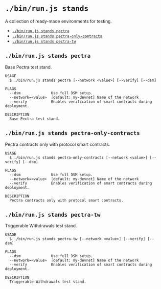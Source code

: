 `./bin/run.js stands`
=====================

A collection of ready-made environments for testing.

* [`./bin/run.js stands pectra`](#binrunjs-stands-pectra)
* [`./bin/run.js stands pectra-only-contracts`](#binrunjs-stands-pectra-only-contracts)
* [`./bin/run.js stands pectra-tw`](#binrunjs-stands-pectra-tw)

## `./bin/run.js stands pectra`

Base Pectra test stand.

```
USAGE
  $ ./bin/run.js stands pectra [--network <value>] [--verify] [--dsm]

FLAGS
  --dsm              Use full DSM setup.
  --network=<value>  [default: my-devnet] Name of the network
  --verify           Enables verification of smart contracts during deployment.

DESCRIPTION
  Base Pectra test stand.
```

## `./bin/run.js stands pectra-only-contracts`

Pectra contracts only with protocol smart contracts.

```
USAGE
  $ ./bin/run.js stands pectra-only-contracts [--network <value>] [--verify] [--dsm]

FLAGS
  --dsm              Use full DSM setup.
  --network=<value>  [default: my-devnet] Name of the network
  --verify           Enables verification of smart contracts during deployment.

DESCRIPTION
  Pectra contracts only with protocol smart contracts.
```

## `./bin/run.js stands pectra-tw`

Triggerable Withdrawals test stand.

```
USAGE
  $ ./bin/run.js stands pectra-tw [--network <value>] [--verify] [--dsm]

FLAGS
  --dsm              Use full DSM setup.
  --network=<value>  [default: my-devnet] Name of the network
  --verify           Enables verification of smart contracts during deployment.

DESCRIPTION
  Triggerable Withdrawals test stand.
```
